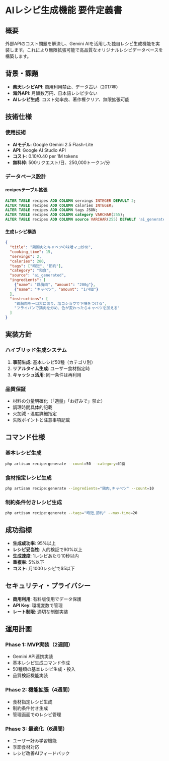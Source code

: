 # AIレシピ生成機能 要件定義書

## 概要

外部APIのコスト問題を解決し、Gemini AIを活用した独自レシピ生成機能を実装します。これにより無限拡張可能で高品質なオリジナルレシピデータベースを構築します。

## 背景・課題

- **楽天レシピAPI**: 商用利用禁止、データ古い（2017年）
- **海外API**: 月額数万円、日本語レシピ少ない
- **AIレシピ生成**: コスト効率良、著作権クリア、無限拡張可能

## 技術仕様

### 使用技術

- **AIモデル**: Google Gemini 2.5 Flash-Lite
- **API**: Google AI Studio API
- **コスト**: $0.10/$0.40 per 1M tokens
- **無料枠**: 500リクエスト/日、250,000トークン/分

### データベース設計

#### recipesテーブル拡張

```sql
ALTER TABLE recipes ADD COLUMN servings INTEGER DEFAULT 2;
ALTER TABLE recipes ADD COLUMN calories INTEGER;
ALTER TABLE recipes ADD COLUMN tags JSON;
ALTER TABLE recipes ADD COLUMN category VARCHAR(255);
ALTER TABLE recipes ADD COLUMN source VARCHAR(255) DEFAULT 'ai_generated';
```

#### 生成レシピ構造

```json
{
  "title": "鶏胸肉とキャベツの味噌マヨ炒め",
  "cooking_time": 15,
  "servings": 2,
  "calories": 280,
  "tags": ["時短", "節約"],
  "category": "和食",
  "source": "ai_generated",
  "ingredients": [
    {"name": "鶏胸肉", "amount": "200g"},
    {"name": "キャベツ", "amount": "1/4個"}
  ],
  "instructions": [
    "鶏胸肉を一口大に切り、塩コショウで下味をつける",
    "フライパンで鶏肉を炒め、色が変わったらキャベツを加える"
  ]
}
```

## 実装方針

### ハイブリッド生成システム

1. **事前生成**: 基本レシピ50種（カテゴリ別）
2. **リアルタイム生成**: ユーザー食材指定時
3. **キャッシュ活用**: 同一条件は再利用

### 品質保証

- 材料の分量明確化（「適量」「お好みで」禁止）
- 調理時間具体的記載
- 火加減・温度詳細指定
- 失敗ポイントと注意事項記載

## コマンド仕様

### 基本レシピ生成
```bash
php artisan recipe:generate --count=50 --category=和食
```

### 食材指定レシピ生成
```bash
php artisan recipe:generate --ingredients="鶏肉,キャベツ" --count=10
```

### 制約条件付きレシピ生成
```bash
php artisan recipe:generate --tags="時短,節約" --max-time=20
```

## 成功指標

- **生成成功率**: 95%以上
- **レシピ妥当性**: 人的検証で90%以上
- **生成速度**: 1レシピあたり10秒以内
- **重複率**: 5%以下
- **コスト**: 月1000レシピで$5以下

## セキュリティ・プライバシー

- **商用利用**: 有料版使用でデータ保護
- **API Key**: 環境変数で管理
- **レート制限**: 適切な制御実装

## 運用計画

### Phase 1: MVP実装（2週間）
- Gemini API連携実装
- 基本レシピ生成コマンド作成
- 50種類の基本レシピ生成・投入
- 品質検証機能実装

### Phase 2: 機能拡張（4週間）
- 食材指定レシピ生成
- 制約条件付き生成
- 管理画面でのレシピ管理

### Phase 3: 最適化（6週間）
- ユーザー好み学習機能
- 季節食材対応
- レシピ改善AIフィードバック